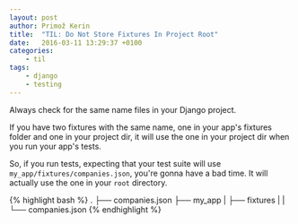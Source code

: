 ```yaml
---
layout: post
author: Primož Kerin
title:  "TIL: Do Not Store Fixtures In Project Root"
date:   2016-03-11 13:29:37 +0100
categories:
    - til
tags:
    - django
    - testing
---
```


Always check for the same name files in your Django project.

If you have two fixtures with the same name, one in your app's fixtures folder and one in your project dir, it will use the one in your project dir when you run your app's tests.

So, if you run tests, expecting that your test suite will use `my_app/fixtures/companies.json`,
you're gonna have a bad time. It will actually use the one in your `root` directory.

{% highlight bash %}
.
├── companies.json
├── my_app
|   ├── fixtures
|   |   └── companies.json
{% endhighlight %}
